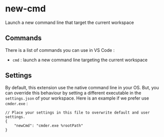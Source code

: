 # new-cmd

Launch a new command line that target the current workspace

## Commands

There is a list of commands you can use in VS Code :

* `cmd` : launch a new command line targeting the current workspace

## Settings

By default, this extension use the native command line in your OS.
But, you can override this behaviour by setting a different executable in the `settings.json` of your workspace.
Here is an example if we prefer use `cmder.exe` :

```
// Place your settings in this file to overwrite default and user settings.
{
    "newCmd": "cmder.exe %rootPath"
}
```